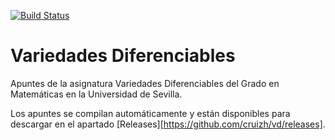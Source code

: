[![Build Status](https://travis-ci.com/cruizh/vd.svg?branch=master)](https://travis-ci.com/cruizh/vd)

# Variedades Diferenciables

Apuntes de la asignatura Variedades Diferenciables del Grado en Matemáticas en la Universidad de Sevilla.

Los apuntes se compilan automáticamente y están disponibles para descargar en el apartado [Releases][https://github.com/cruizh/vd/releases].
